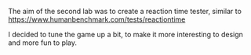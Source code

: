 The aim of the second lab was to create a reaction time tester, similar to
https://www.humanbenchmark.com/tests/reactiontime

I decided to tune the game up a bit, to make it more interesting to design and more fun to play.
